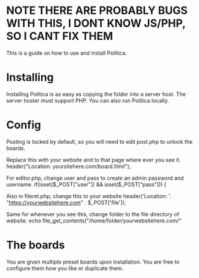 # NOTE THERE ARE PROBABLY BUGS WITH THIS, I DONT KNOW JS/PHP, SO I CANT FIX THEM
This is a guide on how to use and install Politica.

# Installing
Installing Politica is as easy as copying the folder into a server host.
The server hoster must support PHP. You can also run Politica locally.

# Config
Posting is locked by default, so you will need to edit post.php to unlock the boards.

Replace this with your website and to that page where ever you see it.
header("Location: yoursitehere.com/board.html");

For editor.php, change user and pass to create an admin password and username.
if(isset($_POST["user"]) && isset($_POST["pass"])) {

Also in fileret.php, change this to your website
header('Location: '. "https://yourwebsitehere.com" . $_POST['file']);

Same for whenever you see this, change folder to the file directory of website.
 echo file_get_contents("/home/folder/yourwebsitehere.com/"
 
# The boards
You are given multiple preset boards upon installation.
You are free to configure them how you like or duplicate them.
